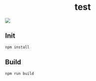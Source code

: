 <h1 align="center">test</h1>

  <img src="./assets/pic.png" />

## Init

```
npm install
```

## Build

```
npm run build
```
